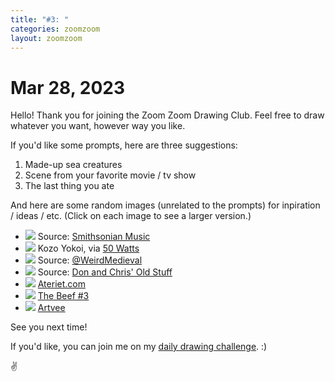 ```yaml
---
title: "#3: "
categories: zoomzoom
layout: zoomzoom
---
```


# Mar 28, 2023

Hello! Thank you for joining the Zoom Zoom Drawing Club.
Feel free to draw whatever you want, however way you like.

If you'd like some prompts, here are three suggestions:

1. Made-up sea creatures
2. Scene from your favorite movie / tv show
3. The last thing you ate


And here are some random images (unrelated to the prompts) for inpiration / ideas / etc.
(Click on each image to see a larger version.)


<ul class="reference-photos">
  <li>
    <a href="/assets/images/zoomzoom/zz3-nancy.png"><img src="/assets/images/zoomzoom/z3-nancy.png"></a>
    <span>Source: <a href="https://music.si.edu/object/nmah_797257">Smithsonian Music</a></span>
  </li>
  <li>
    <a href="/assets/images/zoomzoom/z3-Kozo-Yokoi.jpg"><img src="/assets/images/zoomzoom/z3-Kozo-Yokoi.jpg"></a>
    <span>Kozo Yokoi, via <a href="https://50watts.com/Kozo-Yokoi">50 Watts</a></span>
  </li>
  <li>
    <a href="/assets/images/zoomzoom/z3-turnip.png"><img src="/assets/images/zoomzoom/z3-turnip.png"></a>
    <span>Source: <a href="https://twitter.com/WeirdMedieval/status/1640360115000729602">@WeirdMedieval</a></span>
  </li>
  <li>
    <a href="/assets/images/zoomzoom/drive-in-dairy.jpg"><img src="/assets/images/zoomzoom/drive-in-dairy.jpg"></a>
    <span>Source: <a href="https://www.oldstuffonly.com/items/1950s/els-borcdsseide-detail.htm">Don and Chris' Old Stuff</a></span>
  </li>
  <li>
    <a href="/assets/images/zoomzoom/milk-japan.jpg"><img src="/assets/images/zoomzoom/milk-japan.jpg"></a>
    <span><a href="https://www.ateriet.com/milk-packaging-design/">Ateriet.com</a></span>
  </li>
  <li>
    <a href="/assets/images/zoomzoom/the-beef-3.jpg"><img src="/assets/images/zoomzoom/the-beef-3.jpg"></a>
    <span><a href="https://imagecomics.com/comics/releases/the-beef-3-of-5">The Beef #3</a></span>
  </li>
  <li>
    <a href="/assets/images/zoomzoom/borden-milk.jpg"><img src="/assets/images/zoomzoom/borden-milk.jpg"></a>
    <span><a href="https://artvee.com/dl/bordens-evaporated-milk">Artvee</a></span>
  </li>
</ul>

<p>
  See you next time!
</p>
<p>
  If you'd like, you can join me on my <a href="https://doevery.day/mrshawnliu">daily drawing challenge</a>.
   :)
</p>
<div class="footer-symbol">✌</div>
